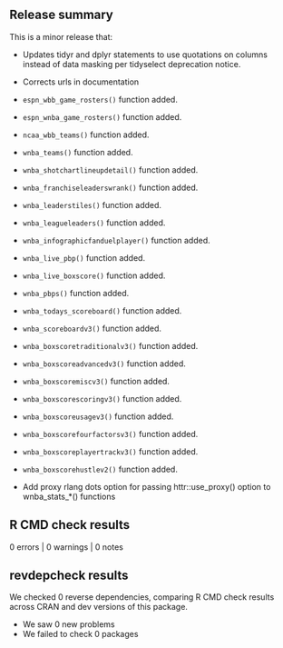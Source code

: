 ## Release summary

This is a minor release that:  
* Updates tidyr and dplyr statements to use quotations on columns instead of data masking per tidyselect deprecation notice.
* Corrects urls in documentation
* ```espn_wbb_game_rosters()``` function added.
* ```espn_wnba_game_rosters()``` function added.
* ```ncaa_wbb_teams()``` function added.
* ```wnba_teams()``` function added. 
* ```wnba_shotchartlineupdetail()``` function added.
* ```wnba_franchiseleaderswrank()``` function added. 
* ```wnba_leaderstiles()``` function added. 
* ```wnba_leagueleaders()``` function added. 
* ```wnba_infographicfanduelplayer()``` function added.
* ```wnba_live_pbp()``` function added.
* ```wnba_live_boxscore()``` function added.
* ```wnba_pbps()``` function added.
* ```wnba_todays_scoreboard()``` function added.
* ```wnba_scoreboardv3()``` function added.
* ```wnba_boxscoretraditionalv3()``` function added.
* ```wnba_boxscoreadvancedv3()``` function added.
* ```wnba_boxscoremiscv3()``` function added.
* ```wnba_boxscorescoringv3()``` function added.
* ```wnba_boxscoreusagev3()``` function added.
* ```wnba_boxscorefourfactorsv3()``` function added.
* ```wnba_boxscoreplayertrackv3()``` function added.
* ```wnba_boxscorehustlev2()``` function added.

* Add proxy rlang dots option for passing httr::use_proxy() option to wnba_stats_*() functions

## R CMD check results

0 errors | 0 warnings | 0 notes

## revdepcheck results

We checked 0 reverse dependencies, comparing R CMD check results across CRAN and dev versions of this package.

 * We saw 0 new problems
 * We failed to check 0 packages
